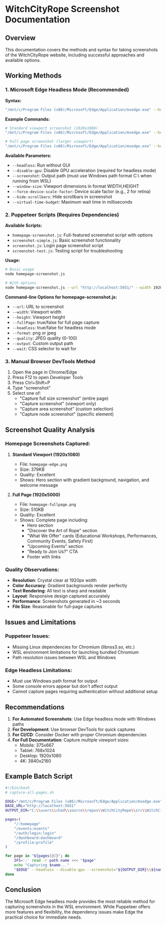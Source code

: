 # WitchCityRope Screenshot Documentation

## Overview
This documentation covers the methods and syntax for taking screenshots of the WitchCityRope website, including successful approaches and available options.

## Working Methods

### 1. Microsoft Edge Headless Mode (Recommended)

**Syntax:**
```bash
"/mnt/c/Program Files (x86)/Microsoft/Edge/Application/msedge.exe" --headless --disable-gpu --screenshot="C:\\path\\to\\output.png" --window-size=WIDTH,HEIGHT "URL"
```

**Example Commands:**
```bash
# Standard viewport screenshot (1920x1080)
"/mnt/c/Program Files (x86)/Microsoft/Edge/Application/msedge.exe" --headless --disable-gpu --screenshot="C:\\users\\chad\\source\\repos\\WitchCityRope\\src\\WitchCityRope.Web\\screenshot-script\\screenshots\\homepage-edge.png" --window-size=1920,1080 "http://localhost:5651/"

# Full page screenshot (larger viewport)
"/mnt/c/Program Files (x86)/Microsoft/Edge/Application/msedge.exe" --headless --disable-gpu --screenshot="C:\\users\\chad\\source\\repos\\WitchCityRope\\src\\WitchCityRope.Web\\screenshot-script\\screenshots\\homepage-fullpage.png" --window-size=1920,5000 "http://localhost:5651/"
```

**Available Parameters:**
- `--headless`: Run without GUI
- `--disable-gpu`: Disable GPU acceleration (required for headless mode)
- `--screenshot`: Output path (must use Windows path format C:\\ when running from WSL)
- `--window-size`: Viewport dimensions in format WIDTH,HEIGHT
- `--force-device-scale-factor`: Device scale factor (e.g., 2 for retina)
- `--hide-scrollbars`: Hide scrollbars in screenshot
- `--virtual-time-budget`: Maximum wait time in milliseconds

### 2. Puppeteer Scripts (Requires Dependencies)

**Available Scripts:**
- `homepage-screenshot.js`: Full-featured screenshot script with options
- `screenshot-simple.js`: Basic screenshot functionality
- `screenshot.js`: Login page screenshot script
- `screenshot-test.js`: Testing script for troubleshooting

**Usage:**
```bash
# Basic usage
node homepage-screenshot.js

# With options
node homepage-screenshot.js --url "http://localhost:5651/" --width 1920 --height 1080 --fullPage true --format png
```

**Command-line Options for homepage-screenshot.js:**
- `--url`: URL to screenshot
- `--width`: Viewport width
- `--height`: Viewport height
- `--fullPage`: true/false for full page capture
- `--headless`: true/false for headless mode
- `--format`: png or jpeg
- `--quality`: JPEG quality (0-100)
- `--output`: Custom output path
- `--wait`: CSS selector to wait for

### 3. Manual Browser DevTools Method

1. Open the page in Chrome/Edge
2. Press F12 to open Developer Tools
3. Press Ctrl+Shift+P
4. Type "screenshot"
5. Select one of:
   - "Capture full size screenshot" (entire page)
   - "Capture screenshot" (viewport only)
   - "Capture area screenshot" (custom selection)
   - "Capture node screenshot" (specific element)

## Screenshot Quality Analysis

### Homepage Screenshots Captured:

1. **Standard Viewport (1920x1080)**
   - File: `homepage-edge.png`
   - Size: 379KB
   - Quality: Excellent
   - Shows: Hero section with gradient background, navigation, and welcome message

2. **Full Page (1920x5000)**
   - File: `homepage-fullpage.png`
   - Size: 510KB
   - Quality: Excellent
   - Shows: Complete page including:
     - Hero section
     - "Discover the Art of Rope" section
     - "What We Offer" cards (Educational Workshops, Performances, Community Events, Safety First)
     - "Upcoming Events" section
     - "Ready to Join Us?" CTA
     - Footer with links

### Quality Observations:

- **Resolution**: Crystal clear at 1920px width
- **Color Accuracy**: Gradient backgrounds render perfectly
- **Text Rendering**: All text is sharp and readable
- **Layout**: Responsive design captured accurately
- **Performance**: Screenshots generated in ~3 seconds
- **File Size**: Reasonable for full-page captures

## Issues and Limitations

### Puppeteer Issues:
- Missing Linux dependencies for Chromium (libnss3.so, etc.)
- WSL environment limitations for launching bundled Chromium
- Path resolution issues between WSL and Windows

### Edge Headless Limitations:
- Must use Windows path format for output
- Some console errors appear but don't affect output
- Cannot capture pages requiring authentication without additional setup

## Recommendations

1. **For Automated Screenshots**: Use Edge headless mode with Windows paths
2. **For Development**: Use browser DevTools for quick captures
3. **For CI/CD**: Consider Docker with proper Chromium dependencies
4. **For Full Documentation**: Capture multiple viewport sizes:
   - Mobile: 375x667
   - Tablet: 768x1024
   - Desktop: 1920x1080
   - 4K: 3840x2160

## Example Batch Script

```bash
#!/bin/bash
# capture-all-pages.sh

EDGE="/mnt/c/Program Files (x86)/Microsoft/Edge/Application/msedge.exe"
BASE_URL="http://localhost:5651"
OUTPUT_DIR="C:\\users\\chad\\source\\repos\\WitchCityRope\\src\\WitchCityRope.Web\\screenshot-script\\screenshots"

pages=(
    "/:homepage"
    "/events:events"
    "/auth/login:login"
    "/dashboard:dashboard"
    "/profile:profile"
)

for page in "${pages[@]}"; do
    IFS=':' read -r path name <<< "$page"
    echo "Capturing $name..."
    "$EDGE" --headless --disable-gpu --screenshot="${OUTPUT_DIR}\\${name}.png" --window-size=1920,1080 "${BASE_URL}${path}"
done
```

## Conclusion

The Microsoft Edge headless mode provides the most reliable method for capturing screenshots in the WSL environment. While Puppeteer offers more features and flexibility, the dependency issues make Edge the practical choice for immediate needs.